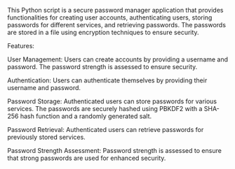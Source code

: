This Python script is a secure password manager application that provides functionalities for creating user accounts, authenticating users, storing passwords for different services, and retrieving passwords. The passwords are stored in a file using encryption techniques to ensure security.

Features:

User Management: Users can create accounts by providing a username and password. The password strength is assessed to ensure security.

Authentication: Users can authenticate themselves by providing their username and password.

Password Storage: Authenticated users can store passwords for various services. The passwords are securely hashed using PBKDF2 with a SHA-256 hash function and a randomly generated salt.

Password Retrieval: Authenticated users can retrieve passwords for previously stored services.

Password Strength Assessment: Password strength is assessed to ensure that strong passwords are used for enhanced security.
